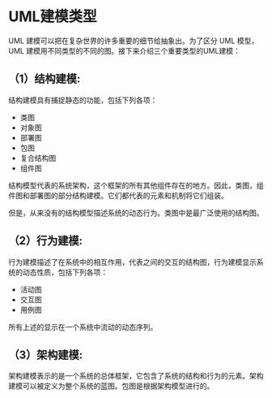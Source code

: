 # UML建模类型

UML 建模可以把在复杂世界的许多重要的细节给抽象出。为了区分 UML 模型， UML 建模用不同类型的不同的图。接下来介绍三个重要类型的UML建模：

## （1）结构建模:

结构建模具有捕捉静态的功能，包括下列各项：

- 类图
- 对象图
- 部署图
- 包图
- 复合结构图
- 组件图

结构模型代表的系统架构，这个框架的所有其他组件存在的地方。因此，类图，组件图和部署图的部分结构建模。它们都代表的元素和机制将它们组装。

但是，从来没有的结构模型描述系统的动态行为。类图中是最广泛使用的结构图。

## （2）行为建模:

行为建模描述了在系统中的相互作用，代表之间的交互的结构图，行为建模显示系统的动态性质，包括下列各项：

- 活动图
- 交互图
- 用例图

所有上述的显示在一个系统中流动的动态序列。

## （3）架构建模:

架构建模表示的是一个系统的总体框架，它包含了系统的结构和行为的元素。架构建模可以被定义为整个系统的蓝图。包图是根据架构模型进行的。